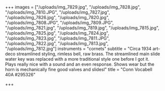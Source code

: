 +++
images = ["/uploads/img_7829.jpg", "/uploads/img_7828.jpg", "/uploads/img_7810.JPG", "/uploads/img_7827.jpg", "/uploads/img_7826.jpg", "/uploads/img_7820.jpg", "/uploads/img_7808.JPG", "/uploads/img_7809.JPG", "/uploads/img_7821.jpg", "/uploads/img_7819.jpg", "/uploads/img_7815.jpg", "/uploads/img_7825.jpg", "/uploads/img_7824.jpg", "/uploads/img_7823.jpg", "/uploads/img_7811.JPG", "/uploads/img_7822.jpg", "/uploads/img_7813.jpg", "/uploads/img_7812.jpg"]
instruments = "cornets"
subtitle = "Circa 1934 art-deco streamlined styling, rimless bell, raw brass. The streamlined main slide water key was replaced with a more traditional style one before I got it. Plays really nice with a sound and an even response. Shows wear but the horn is mechanically fine good valves and slidesl"
title = "Conn Vocabell 40A  #295326"

+++
